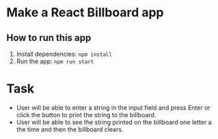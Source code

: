 # Make a React Billboard app

## How to run this app
1. Install dependencies: `npm install`
2. Run the app: `npm run start`

# Task
- User will be able to enter a string in the input field and press Enter or click the button to print the string to the billboard.
- User will be able to see the string printed on the billboard one letter a the time and then the billboard clears.